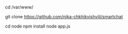 cd /var/www/

git clone https://github.com/nika-chkhikvishvili/smartchat

cd node
npm install 
node app.js

